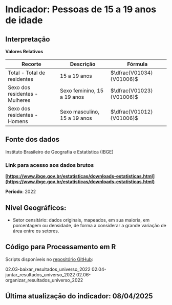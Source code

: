 # Indicador: Pessoas de 15 a 19 anos de idade

## Interpretação

**Valores Relativos**

|Recorte|Descrição  |Fórmula
|--|--|--|
|Total - Total de residentes|15 a 19 anos|$\dfrac{V01034}{V01006}$|
|Sexo dos residentes - Mulheres|Sexo feminino, 15 a 19 anos|$\dfrac{V01023}{V01006}$|
|Sexo dos residentes - Homens|Sexo masculino, 15 a 19 anos|$\dfrac{V01012}{V01006}$|


## Fonte dos dados
Instituto Brasileiro de Geografia e Estatística (IBGE)

### Link para acesso aos dados brutos
**[https://www.ibge.gov.br/estatisticas/downloads-estatisticas.html](https://www.ibge.gov.br/estatisticas/downloads-estatisticas.html)**

**Período**: 2022

## Nível Geográficos:

 - Setor censitário: dados originais, mapeados, em sua maioria, em porcentagem ou densidade, de forma a considerar a grande variação de área entre os setores.

## Código para Processamento em R
Scripts disponíveis no [repositório GitHub](https://github.com/cem-usp/georedus):

02.03-baixar_resultados_universo_2022
02.04-juntar_resultados_universo_2022
02.06-organizar_resultados_universo_2022

## Última atualização do indicador: 08/04/2025
